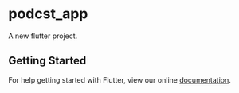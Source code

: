 # podcst_app

A new flutter project.

## Getting Started

For help getting started with Flutter, view our online
[documentation](http://flutter.io/).
